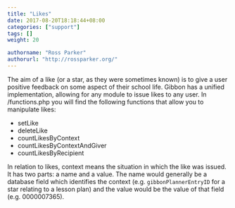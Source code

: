 ```yaml
---
title: "Likes"
date: 2017-08-20T18:18:44+08:00
categories: ["support"]
tags: []
weight: 20

authorname: "Ross Parker"
authorurl: "http://rossparker.org/"
---
```


The aim of a like (or a star, as they were sometimes known) is to give a user positive feedback on some aspect of their school life. Gibbon has a unified implementation, allowing for any module to issue likes to any user. In /functions.php you will find the following functions that allow you to manipulate likes:

*   setLike
*   deleteLike
*   countLikesByContext
*   countLikesByContextAndGiver
*   countLikesByRecipient

In relation to likes, context means the situation in which the like was issued. It has two parts: a name and a value. The name would generally be a database field which identifies the context (e.g. `gibbonPlannerEntryID` for a star relating to a lesson plan) and the value would be the value of that field (e.g. 0000007365).
